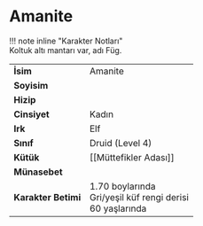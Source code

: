 # Amanite   
  
  
!!! note inline "Karakter Notları"  
	Koltuk altı mantarı var, adı Füg.  
  
  
<table><tr><td><b>İsim</b></td><td>Amanite</td></tr>  
<tr><td><b>Soyisim</b></td><td></td></tr>  
<tr><td><b>Hizip</b></td><td></td></tr>  
<tr><td><b>Cinsiyet</b></td><td>Kadın</td></tr>  
<tr><td><b>Irk</b></td><td>Elf</td></tr>  
<tr><td><b>Sınıf</b></td><td>Druid (Level 4)</td></tr>  
<tr><td><b>Kütük</b></td><td>[[Müttefikler Adası]]</td></tr>  
<tr><td><b>Münasebet</b></td><td></td></tr>  
<tr><td><b>Karakter Betimi</b></td><td>1.70 boylarında<br>Gri/yeşil küf rengi derisi<br>60 yaşlarında</td></tr>  
</table>